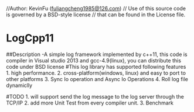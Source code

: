 //Author: KevinFu (fuliangcheng1985@126.com)
// Use of this source code is governed by a BSD-style license
// that can be found in the License file.


# LogCpp11
##Description
-A simple log framework implemented by c++11, this code is compiler in Visual studio 2013 and gcc-4.9(linux), you can distribute this code under BSD license
#This log library has supported following features
    1. high performance.
    2. cross-platform(windows, linux) and easy to port to other platforms
    3. Sync Io operation and Async Io Operations
    4. Roll log file dynamiclly
    
#TODO
    1. will support send the log message to the log server through the TCP/IP
    2. add more Unit Test from every compiler unit.
    3. Benchmark

